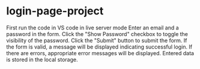 ﻿# login-page-project
First run the code in VS code in live server mode
Enter an email and a password in the form.
Click the "Show Password" checkbox to toggle the visibility of the password.
Click the "Submit" button to submit the form.
If the form is valid, a message will be displayed indicating successful login. If there are errors, appropriate error messages will be displayed.
Entered data is stored in the local storage.

